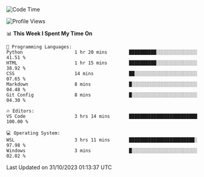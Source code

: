 <!--START_SECTION:waka-->
![Code Time](http://img.shields.io/badge/Code%20Time-370%20hrs%2029%20mins-blue)

![Profile Views](http://img.shields.io/badge/Profile%20Views-0-blue)

📊 **This Week I Spent My Time On** 

```text
💬 Programming Languages: 
Python                   1 hr 20 mins        ██████████░░░░░░░░░░░░░░░   41.51 % 
HTML                     1 hr 15 mins        ██████████░░░░░░░░░░░░░░░   38.92 % 
CSS                      14 mins             ██░░░░░░░░░░░░░░░░░░░░░░░   07.65 % 
Markdown                 8 mins              █░░░░░░░░░░░░░░░░░░░░░░░░   04.48 % 
Git Config               8 mins              █░░░░░░░░░░░░░░░░░░░░░░░░   04.30 % 

🔥 Editors: 
VS Code                  3 hrs 14 mins       █████████████████████████   100.00 % 

💻 Operating System: 
WSL                      3 hrs 11 mins       ████████████████████████░   97.98 % 
Windows                  3 mins              █░░░░░░░░░░░░░░░░░░░░░░░░   02.02 % 
```


 Last Updated on 31/10/2023 01:13:37 UTC
<!--END_SECTION:waka-->
